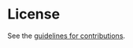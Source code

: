 # License

See the
[guidelines for contributions](https://github.com/compellio/draft-avrilionis-satp-asset-schema-architecture/blob//CONTRIBUTING.md).
